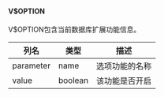 #### V$OPTION

V$OPTION包含当前数据库扩展功能信息。

| 列名      | 类型    | 描述           |
| --------- | ------- | -------------- |
| parameter | name    | 选项功能的名称 |
| value     | boolean | 该功能是否开启 |
